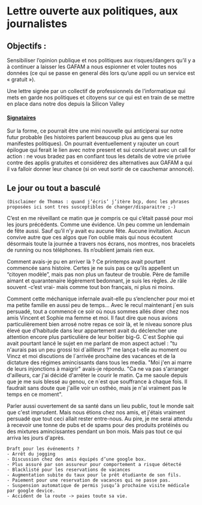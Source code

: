# Lettre ouverte aux politiques, aux journalistes

## Objectifs : 
Sensibiliser l’opinion publique et nos politiques aux risques/dangers qu’il y a à continuer a laisser les GAFAM a nous espionner et voler toutes nos données (ce qui se passe en general dès lors qu’une appli ou un service est « gratuit »).

Une lettre signée par un collectif de professionnels de l’informatique qui mets en garde nos politiques et citoyens sur ce qui est en train de se mettre en place dans notre dos depuis la Silicon Valley

#### [Signataires](signataires.md)

Sur la forme, ce pourrait être une mini nouvelle qui anticiperai sur notre futur probable (les histoires parlent beaucoup plus au gens que les manifestes politiques). On pourrait éventuellement y rajouter un court épilogue qui ferait le lien avec notre present et sui conclurait avec un call for action : ne vous bradez pas en confiant tous les details de votre vie privée contre des applis gratuites et considérez des alternatives aux GAFAM a qui il va falloir donner leur chance (si on veut sortir de ce cauchemar annoncé). 


## Le jour ou tout a basculé

    (Disclaimer de Thomas : quand j’écris’ j’itère bcp, donc les phrases proposées ici sont tres susceptibles de changer/disparaitre ;-)

C’est en me réveillant ce matin que je compris ce qui c’était passé pour moi les jours précédents. Comme une évidence. Un peu comme un lendemain de fête aussi. Sauf qu’il n’y avait eu aucune fête. Aucune invitation. Aucun convive autre que ces algos que l’on oublie mais qui nous écoutent désormais toute la journée a travers nos écrans, nos montres, nos bracelets de running ou nos téléphones. Ils n’oublient jamais rien eux. 

Comment avais-je pu en arriver là ? Ce printemps avait pourtant commencée sans histoire. Certes je ne suis pas ce qu’ils appellent un “citoyen modèle”, mais pas non plus un fauteur de trouble. Père de famille aimant et quarantenaire légèrement bedonnant, je suis les règles. Je râle souvent -c’est vrai- mais comme tout bon français, ni plus ni moins. 

Comment cette méchanique infernale avait-elle pu s’enclencher pour moi et ma petite famille en aussi peu de temps... Avec le recul maintenant j´en suis persuadé, tout a commencé ce soir où nous sommes allés diner chez nos amis Vincent et Sophie ma femme et moi. Il faut dire que nous avions particulièrement bien arrosé notre repas ce soir là, et le niveau sonore plus élevé que d’habitude dans leur appartement avait du déclencher une attention encore plus particulière de leur boitier big-G. C´est Sophie qui avait pourtant lancé le sujet en me parlant de mon aspect actuel : "tu n'aurais pas un peu grossi toi d´aillleurs ?" me lança t-elle au moment ou Vincz et moi discutions de l´arrivée prochaine des vacances et de la dictature des régimes amincissants dans tous les media. "Moi j'en ai marre de leurs injonctions à maigrir" avais-je répondu. "Ca ne va pas s'arranger d'ailleurs, car j'ai décidé d'arrêter le courir le matin. Ça me saoule depuis que je me suis blessé au genou, ce n´est que souffrance à chaque fois. Il faudrait sans doute que j'aille voir un osthéo, mais je n'ai vraiment pas le temps en ce moment". 

Parler aussi ouvertement de sa santé dans un lieu public, tout le monde sait que c'est imprudent. Mais nous étions chez nos amis, et j'étais vraiment persuadé que tout ceci allait rester entre-nous. Au pire, je me serai attendu à recevoir une tonne de pubs et de spams pour des produits protéinés ou des mixtures amincissantes pendant un bon mois. Mais pas tout ce qui arriva les jours d'après.




    Draft pour les événements ?
    - Arrêt du jogging
    - Discussion chez des amis équipés d’une google box.
    - Plus assuré par son assureur pour comportement a risque détecté
    - Blacklisté pour les reservations de vacances
    - Augmentation subite du taux pour le prêt étudiante de son fils. 
    - Paiement pour une reservation de vacances qui ne passe pas. 
    - Suspension automatique de permis jusqu’à prochaine visite médicale par google device. 
    - Accident de la route -> paies toute sa vie. 
